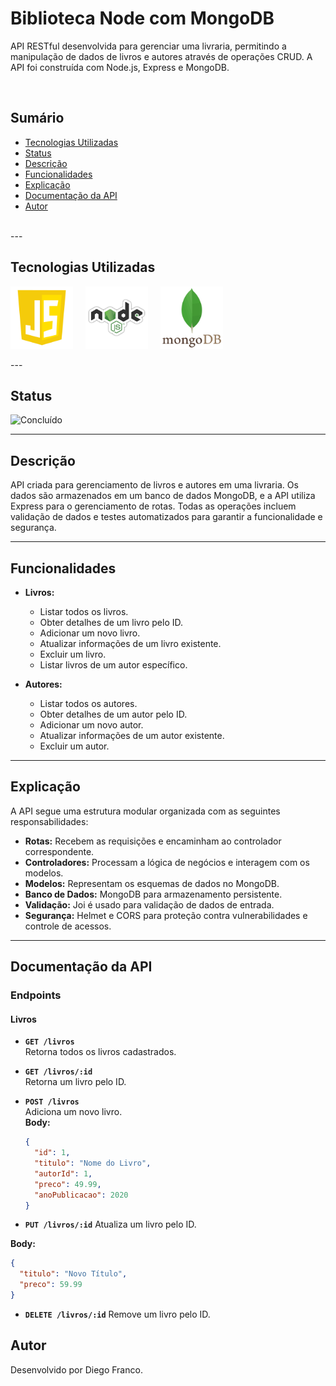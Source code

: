 # Biblioteca Node com MongoDB

API RESTful desenvolvida para gerenciar uma livraria, permitindo a manipulação de dados de livros e autores através de operações CRUD. A API foi construída com Node.js, Express e MongoDB.

<br>

## Sumário

- [Tecnologias Utilizadas](#tecnologias-utilizadas)
- [Status](#status)
- [Descrição](#descrição)
- [Funcionalidades](#funcionalidades)
- [Explicação](#explicação)
- [Documentação da API](#documentação-da-api)
- [Autor](#autor)

<br>
---

## Tecnologias Utilizadas

<div style="display: flex; flex-direction: row;">
  <div style="margin-right: 20px; display: flex; justify-content: flex-start;">
    <img src="images/js.png" alt="Logo JavaScript" width="100"/>
  </div>
  <div style="margin-right: 20px; display: flex; justify-content: flex-start;">
    <img src="images/node.png" alt="Logo Node.js" width="100"/>
  </div>
  <div style="margin-right: 20px; display: flex; justify-content: flex-start;">
    <img src="images/mongodb.png" alt="Logo MongoDB" width="100"/>
  </div>
</div>

<br>
---

## Status

![Concluído](http://img.shields.io/static/v1?label=STATUS&message=CONCLUIDO&color=GREEN&style=for-the-badge)

---

## Descrição

API criada para gerenciamento de livros e autores em uma livraria. Os dados são armazenados em um banco de dados MongoDB, e a API utiliza Express para o gerenciamento de rotas. Todas as operações incluem validação de dados e testes automatizados para garantir a funcionalidade e segurança.

---

## Funcionalidades

- **Livros:**

  - Listar todos os livros.
  - Obter detalhes de um livro pelo ID.
  - Adicionar um novo livro.
  - Atualizar informações de um livro existente.
  - Excluir um livro.
  - Listar livros de um autor específico.

- **Autores:**
  - Listar todos os autores.
  - Obter detalhes de um autor pelo ID.
  - Adicionar um novo autor.
  - Atualizar informações de um autor existente.
  - Excluir um autor.

---

## Explicação

A API segue uma estrutura modular organizada com as seguintes responsabilidades:

- **Rotas:** Recebem as requisições e encaminham ao controlador correspondente.
- **Controladores:** Processam a lógica de negócios e interagem com os modelos.
- **Modelos:** Representam os esquemas de dados no MongoDB.
- **Banco de Dados:** MongoDB para armazenamento persistente.
- **Validação:** Joi é usado para validação de dados de entrada.
- **Segurança:** Helmet e CORS para proteção contra vulnerabilidades e controle de acessos.

---

## Documentação da API

### **Endpoints**

#### **Livros**

- **`GET /livros`**  
  Retorna todos os livros cadastrados.

- **`GET /livros/:id`**  
  Retorna um livro pelo ID.

- **`POST /livros`**  
   Adiciona um novo livro.  
   **Body:**
  ```json
  {
    "id": 1,
    "titulo": "Nome do Livro",
    "autorId": 1,
    "preco": 49.99,
    "anoPublicacao": 2020
  }
  ```
- **`PUT /livros/:id`**
  Atualiza um livro pelo ID.

**Body:**

```json
{
  "titulo": "Novo Título",
  "preco": 59.99
}
```

- **`DELETE /livros/:id`**
  Remove um livro pelo ID.

## Autor

Desenvolvido por Diego Franco.
<!-- 
Rotas são os garçons: Eles recebem os pedidos dos clientes (requisições) e levam para a cozinha (controller).
Controller é a cozinha: Ele prepara o pedido, pegando os ingredientes no estoque (model).
Model é o estoque: Ele pega os dados do banco de dados, como pegar ingredientes no depósito.
Resposta: O garçom (rota) entrega o pedido pronto (dados) para o cliente.
Cada um tem sua função e todos trabalham juntos para que o cliente receba o que pediu!

As rotas (ex.: routes/livros.js): Recebem as requisições dos clientes (ex.: GET /livros) e as encaminham para o controller.
O controller (ex.: controllers/LivroController.js): Processa a lógica do pedido e consulta o banco de dados através do model.
O model (ex.: models/Livro.js): Interage diretamente com o banco de dados, pegando ou salvando as informações necessárias.
Resposta (rota): A rota devolve os dados processados pelo controller para o cliente.
Cada arquivo tem sua responsabilidade, e juntos fazem a API funcionar corretamente! -->
